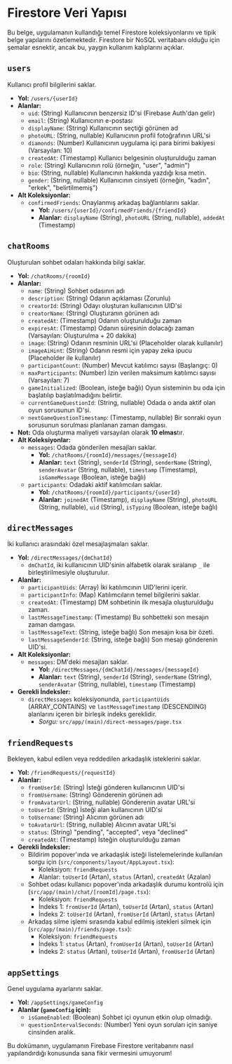 
# Firestore Veri Yapısı

Bu belge, uygulamanın kullandığı temel Firestore koleksiyonlarını ve tipik belge yapılarını özetlemektedir. Firestore bir NoSQL veritabanı olduğu için şemalar esnektir, ancak bu, yaygın kullanım kalıplarını açıklar.

## `users`
Kullanıcı profil bilgilerini saklar.
- **Yol:** `/users/{userId}`
- **Alanlar:**
  - `uid`: (String) Kullanıcının benzersiz ID'si (Firebase Auth'dan gelir)
  - `email`: (String) Kullanıcının e-postası
  - `displayName`: (String) Kullanıcının seçtiği görünen ad
  - `photoURL`: (String, nullable) Kullanıcının profil fotoğrafının URL'si
  - `diamonds`: (Number) Kullanıcının uygulama içi para birimi bakiyesi (Varsayılan: 10)
  - `createdAt`: (Timestamp) Kullanıcı belgesinin oluşturulduğu zaman
  - `role`: (String) Kullanıcının rolü (örneğin, "user", "admin")
  - `bio`: (String, nullable) Kullanıcının hakkında yazdığı kısa metin.
  - `gender`: (String, nullable) Kullanıcının cinsiyeti (örneğin, "kadın", "erkek", "belirtilmemiş")
- **Alt Koleksiyonlar:**
  - `confirmedFriends`: Onaylanmış arkadaş bağlantılarını saklar.
    - **Yol:** `/users/{userId}/confirmedFriends/{friendId}`
    - **Alanlar:** `displayName` (String), `photoURL` (String, nullable), `addedAt` (Timestamp)

## `chatRooms`
Oluşturulan sohbet odaları hakkında bilgi saklar.
- **Yol:** `/chatRooms/{roomId}`
- **Alanlar:**
  - `name`: (String) Sohbet odasının adı
  - `description`: (String) Odanın açıklaması (Zorunlu)
  - `creatorId`: (String) Odayı oluşturan kullanıcının UID'si
  - `creatorName`: (String) Oluşturanın görünen adı
  - `createdAt`: (Timestamp) Odanın oluşturulduğu zaman
  - `expiresAt`: (Timestamp) Odanın süresinin dolacağı zaman (Varsayılan: Oluşturulma + 20 dakika)
  - `image`: (String) Odanın resminin URL'si (Placeholder olarak kullanılır)
  - `imageAiHint`: (String) Odanın resmi için yapay zeka ipucu (Placeholder ile kullanılır)
  - `participantCount`: (Number) Mevcut katılımcı sayısı (Başlangıç: 0)
  - `maxParticipants`: (Number) İzin verilen maksimum katılımcı sayısı (Varsayılan: 7)
  - `gameInitialized`: (Boolean, isteğe bağlı) Oyun sisteminin bu oda için başlatılıp başlatılmadığını belirtir.
  - `currentGameQuestionId`: (String, nullable) Odada o anda aktif olan oyun sorusunun ID'si.
  - `nextGameQuestionTimestamp`: (Timestamp, nullable) Bir sonraki oyun sorusunun sorulması planlanan zaman damgası.
- **Not:** Oda oluşturma maliyeti varsayılan olarak **10 elmas**tır.
- **Alt Koleksiyonlar:**
  - `messages`: Odada gönderilen mesajları saklar.
    - **Yol:** `/chatRooms/{roomId}/messages/{messageId}`
    - **Alanlar:** `text` (String), `senderId` (String), `senderName` (String), `senderAvatar` (String, nullable), `timestamp` (Timestamp), `isGameMessage` (Boolean, isteğe bağlı)
  - `participants`: Odadaki aktif katılımcıları saklar.
    - **Yol:** `/chatRooms/{roomId}/participants/{userId}`
    - **Alanlar:** `joinedAt` (Timestamp), `displayName` (String), `photoURL` (String, nullable), `uid` (String), `isTyping` (Boolean, isteğe bağlı)

## `directMessages`
İki kullanıcı arasındaki özel mesajlaşmaları saklar.
- **Yol:** `/directMessages/{dmChatId}`
  - `dmChatId`, iki kullanıcının UID'sinin alfabetik olarak sıralanıp `_` ile birleştirilmesiyle oluşturulur.
- **Alanlar:**
  - `participantUids`: (Array<String>) İki katılımcının UID'lerini içerir.
  - `participantInfo`: (Map) Katılımcıların temel bilgilerini saklar.
  - `createdAt`: (Timestamp) DM sohbetinin ilk mesajla oluşturulduğu zaman.
  - `lastMessageTimestamp`: (Timestamp) Bu sohbetteki son mesajın zaman damgası.
  - `lastMessageText`: (String, isteğe bağlı) Son mesajın kısa bir özeti.
  - `lastMessageSenderId`: (String, isteğe bağlı) Son mesajı gönderenin UID'si.
- **Alt Koleksiyonlar:**
  - `messages`: DM'deki mesajları saklar.
    - **Yol:** `/directMessages/{dmChatId}/messages/{messageId}`
    - **Alanlar:** `text` (String), `senderId` (String), `senderName` (String), `senderAvatar` (String, nullable), `timestamp` (Timestamp)
- **Gerekli İndeksler:**
  - `directMessages` koleksiyonunda, `participantUids` (ARRAY_CONTAINS) ve `lastMessageTimestamp` (DESCENDING) alanlarını içeren bir birleşik indeks gereklidir.
    - *Sorgu:* `src/app/(main)/direct-messages/page.tsx`

## `friendRequests`
Bekleyen, kabul edilen veya reddedilen arkadaşlık isteklerini saklar.
- **Yol:** `/friendRequests/{requestId}`
- **Alanlar:**
  - `fromUserId`: (String) İsteği gönderen kullanıcının UID'si
  - `fromUsername`: (String) Gönderenin görünen adı
  - `fromAvatarUrl`: (String, nullable) Gönderenin avatar URL'si
  - `toUserId`: (String) İsteği alan kullanıcının UID'si
  - `toUsername`: (String) Alıcının görünen adı
  - `toAvatarUrl`: (String, nullable) Alıcının avatar URL'si
  - `status`: (String) "pending", "accepted", veya "declined"
  - `createdAt`: (Timestamp) İsteğin oluşturulduğu zaman
- **Gerekli İndeksler:**
  - Bildirim popover'ında ve arkadaşlık isteği listelemelerinde kullanılan sorgu için (`src/components/layout/AppLayout.tsx`):
    - Koleksiyon: `friendRequests`
    - Alanlar: `toUserId` (Artan), `status` (Artan), `createdAt` (Azalan)
  - Sohbet odası kullanıcı popover'ında arkadaşlık durumu kontrolü için (`src/app/(main)/chat/[roomId]/page.tsx`):
    - Koleksiyon: `friendRequests`
    - İndeks 1: `fromUserId` (Artan), `toUserId` (Artan), `status` (Artan)
    - İndeks 2: `toUserId` (Artan), `fromUserId` (Artan), `status` (Artan)
  - Arkadaş silme işlemi sırasında kabul edilmiş istekleri silmek için (`src/app/(main)/friends/page.tsx`):
    - Koleksiyon: `friendRequests`
    - İndeks 1: `status` (Artan), `fromUserId` (Artan), `toUserId` (Artan)
    - İndeks 2: `status` (Artan), `toUserId` (Artan), `fromUserId` (Artan)

## `appSettings`
Genel uygulama ayarlarını saklar.
- **Yol:** `/appSettings/gameConfig`
- **Alanlar (`gameConfig` için):**
  - `isGameEnabled`: (Boolean) Sohbet içi oyunun etkin olup olmadığı.
  - `questionIntervalSeconds`: (Number) Yeni oyun soruları için saniye cinsinden aralık.

Bu dokümanın, uygulamanın Firebase Firestore veritabanını nasıl yapılandırdığı konusunda sana fikir vermesini umuyorum!

```